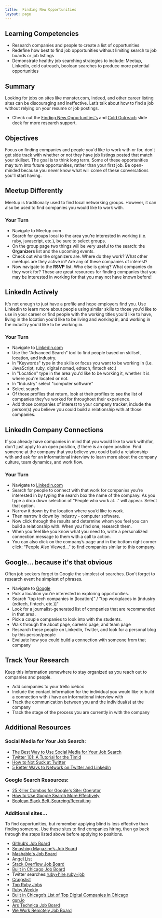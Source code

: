 ```yaml
---
title:  Finding New Opportunities
layout: page
---
```



## Learning Competencies
- Research companies and people to create a list of opportunities
- Redefine how best to find job opportunities without limiting search to job boards or job listings
- Demonstrate healthy job searching strategies to include: Meetup, LinkedIn, cold outreach, boolean searches to produce more potential opportunities

## Summary

Looking for jobs on sites like monster.com, Indeed, and other career listing sites can be discouraging and ineffective. Let’s talk about how to find a job without relying on your resume or job postings.

- Check out the [Finding New Opportunities's](../files/finding-opportunities.pdf) and [Cold Outreach](../files/Cold%20Outreach.pdf) slide deck for more research support.

## Objectives

Focus on finding companies and people you'd like to work with or for, don't get side track with whether or not they have job listings posted that match your skillset. The goal is to think long term. Some of these opportunities may turn into future opportunities, rather than your first job. Be open-minded because you never know what will come of these conversations you'll start having.

## Meetup Differently

Meetup is traditionally used to find local networking groups. However, it can also be used to find companies you would like to work with.

### Your Turn

- Navigate to Meetup.com
- Search for groups local to the area you’re interested in working (i.e. ruby, javascript, etc.), be sure to select groups.
- On the group page two things will be very useful to the search: the **Organizers** list and the upcoming events.
- Check out who the organizers are. Where do they work? What other meetups are they active in? Are any of these companies of interest?
- Now navigate to the **RSVP** list. Who else is going? What companies do they work for? These are great resources for finding companies that you may be interested in working for that you may not have known before!

## LinkedIn Actively
It's not enough to just have a profile and hope employers find you. Use LinkedIn to learn more about people using similar skills to those you'd like to use in your career or find people with the working titles you'd like to have, living in the location you'd like to be living and working in, and working in the industry you'd like to be working in.

### Your Turn

- Navigate to [LinkedIn.com](http://linkedin.com)
- Use the "Advanced Search" tool to find people based on skillset, location, and industry.
- In "Keywords" type in the skills or focus you want to be working in (i.e. JavaScript, ruby, digital nomad, edtech, fintech etc.)
- In "Location" type in the area you'd like to be working it, whether it is where you're located or not.
- In "Industry" select "computer software"
- Select search
- Of those profiles that return, look at their profiles to see the list of companies they've worked for throughout their experience.
- Add those companies of interest to your company tracker, include the person(s) you believe you could build a relationship with at those companies.


## LinkedIn Company Connections
If you already have companies in mind that you would like to work with/for, don't just apply to an open position, *if* there is an open position. Find someone at the company that you believe you could build a relationship with and ask for an informational interview to learn more about the company culture, team dynamics, and work flow.

### Your Turn

- Navigate to [LinkedIn.com](http://linkedin.com)
- Search for people to connect with that work for companies you’re interested in by typing the search box the name of the company. As you type a drop down selection of “People who work at…” will appear. Select that option.
- Narrow it down by the location where you’d like to work.
- Then narrow it down by industry - computer software.
- Now click through the results and determine whom you feel you can build a relationship with. When you find one, research them.
- When you feel like you know what you need to, write a personalized connection message to them with a call to action.
- You can also click on the company’s page and in the bottom right corner click: “People Also Viewed…” to find companies similar to this company.

## Google... because it's that obvious
Often job seekers forget to Google the simplest of searches. Don't forget to research event he simplest of phrases.

- Navigate to [Google](http://google.com)
- Pick a location you’re interested in exploring opportunities.
- Search “top tech companies in [location]” / "top workplaces in [industry (edtech, fintech, etc.)]"
- Look for a journalist-generated list of companies that are recommended in that area.
- Pick a couple companies to look into with the students.
- Walk through the about page, careers page, and team page
- Research these people on LinkedIn, Twitter, and look for a personal blog by this person/people
- Evaluate how you could build a connection with someone from that company

## Track Your Research
Keep this information somewhere to stay organized as you reach out to companies and people.

- Add companies to your trello icebox
- Include the contact information for the individual you would like to build a connection with / have an informational interview with
- Track the communication between you and the individual(s) at the company
- Track the stage of the process you are currently in with the company

## Additional Resources

### Social Media for Your Job Search:
- [The Best Way to Use Social Media for Your Job Search](http://www.forbes.com/sites/trudysteinfeld/2012/09/28/the-best-ways-to-use-social-media-in-your-job-search/)
- [Twitter 101: A Tutorial for the Timid](https://www.themuse.com/advice/twitter-101-a-tutorial-for-the-timid)
- [How to Not Suck at Twitter](https://www.themuse.com/advice/how-not-to-suck-at-twitter)
- [5 Better Ways to Network on Twitter and LinkedIn](https://www.themuse.com/advice/5-better-ways-to-network-on-twitter-linkedin)

### Google Search Resources:

- [25 Killer Combos for Google's Site: Operator](https://moz.com/blog/25-killer-combos-for-googles-site-operator)
- [How to Use Google Search More Effectively](http://mashable.com/2011/11/24/google-search-infographic/)
- [Boolean Black Belt-Sourcing/Recruiting](http://booleanblackbelt.com/)

### Additional sites... 
To find opportunities, but remember applying blind is less effective than finding someone. Use these sites to find companies hiring, then go back through the steps listed above before applying to positions.

- [Github’s Job Board](https://jobs.github.com/)
- [Smashing Magazine’s Job Board](http://jobs.smashingmagazine.com/)
- [Mashable's Job Board](http://jobs.mashable.com/jobs/search/results)
- [Angel List](https://angel.co/jobs)
- [Stack Overflow Job Board](http://careers.stackoverflow.com/jobs)
- [Built in Chicago Job Board](http://www.builtinchicago.org/jobs)
- Twitter searches:[ruby+hire](https://twitter.com/search?q=ruby%20hire&src=typd),[ruby+job](https://twitter.com/search?q=ruby%20job&src=typ)
- [Craigslist](http://chicago.craigslist.org/search/sof)
- [Top Ruby Jobs](https://toprubyjobs.com/)
- [Ruby Weekly](http://rubyweekly.com/)
- [Built in Chicago’s List of Top Digital Companies in Chicago](http://www.builtinchicago.org/companies/chicagos-top-digital-companies)
- [gun.io](https://gun.io/)
- [Ars Technica Job Board](http://arstechnica.com/jobs/)
- [We Work Remotely Job Board](https://weworkremotely.com/)
